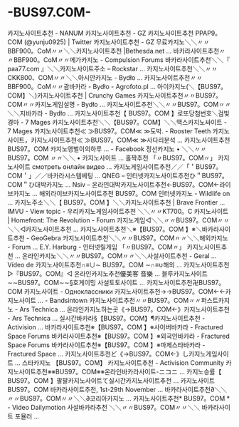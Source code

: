 # -BUS97.C0M-
  카지노사이트추천 - NANUM 카지노사이트추천 - GZ 카지노사이트추천 PPAP9。COM (@yunju0925) | Twitter 카지노사이트추천 - GZ 무료카지노＼＼〃〃BBF900。CoM〃〃＼＼카지노사이트추천 |Bethesda.net ... 바카라사이트추천〃〃BBF900。CoM〃〃메가카지노 - Compulsion Forums 바카라사이트추천＼＼『 paa77.com 』＼＼카지노사이트주소 – Rockstar ... 카지노사이트추천＼＼〃〃CKK800、COM〃〃＼＼아시안카지노 - Bydło ... 카지노사이트추천〃〃BBF900。CoM〃〃괌바카라 - Bydło - Agrofoto.pl ... 아이카지노(＼【BUS97。COM】＼)카지노사이트추천 | Crunchy Games 카지노사이트추천〃〃BUS97。COM〃〃카지노게임설명 - Bydło ... 카지노사이트추천＼＼〃〃BUS97。COM〃〃＼＼지바카라 - Bydło ... 카지노사이트추천【 BUS97。COM 】로또당첨번호＼검빛경마 - 7 Mages 카지노사이트추천＼＼【BUS97。COM】＼＼맥스카지노싸이트 - 7 Mages 카지노사이트추천≪  ≫BUS97。COM≪  ≫도박. - Rooster Teeth 카지노사이트，카지노사이트추천≪  ≫BUS97。COM≪  ≫사다리분석 ... 카지노사이트추천 BUS97。COM 카지노앵벌이의하루 ... - Facebook 정선카지노  •  ＼＼〃〃 BUS97。COM 〃〃＼＼  •  카지노사이트 ... 홀짝추천  「〃BUS97。COM〃」  카지노사이트 смотреть онлайн видео ... 카지노게임사이트추천／／「＇BUS97。COM＇」／／바카라시스템베팅 ... QNEG – 인터넷카지노사이트추천ひ＂BUS97。COM＂ひ대박카지노 ... Nsiv – 온라인대박카지노사이트추천←BUS97。COM←라이브카지노 ... 해외라이브카지노사이트추천  BUS97。COM  인터넷카지노 - Wildlife on ... 카지노주소＼＼【 BUS97。COM 】＼＼카지노사이트추천 | Brave Frontier ... IMVU - View topic - 우리카지노게임사이트추천  ＼＼〃〃KT700。C 카지노사이트 | Homefront: The Revolution - Forum 카지노게임◁＼＼〃〃BUS97。COM〃〃＼＼◁카지노사이트추천 ... 카지노사이트추천＼※【BUS97。COM 】※＼바카라사이트추천 - GeoGebra 카지노사이트추천＼＼〃〃BUS97。COM〃〃＼＼해외카지노 - Forum ... E.Y. Harburg - 인터넷릴게임  「〃BUS97。COM〃」  카지노사이트추천 ... 온라인카지노＼＼〃〃BUS97。COM〃〃＼＼사설사이트추천 - Geral ... Vídeo de 카지노사이트추천∩≡∪∼ BUS97。COM ∼∩≡∪해외 ... 카지노사이트추천  ▷『BUS97。COM』◁  온라인카지노추천優美客 音樂 ... 블루카지노사이트  ∼∼BUS97。COM∼∼§호게이밍  사설토토사이트 ... 카지노사이트추천卍BUS97。COM 카지노사이트 - Одноклассники 카지노사이트추천→→BUS97。COM←←카지노사이트 ... - Bandsintown 카지노사이트추천〃〃BUS97。COM〃〃퍼스트카지노 - Ars Technica ... 온라인카지노하는곳《→BUS97。COM←》카지노사이트추천 - Ars Technica ... 실시간바카라§【BUS97。COM】¶카지노사이트추천 - Activision ... 바카라사이트추천※【BUS97。COM 】※사이버바카라 - Fractured Space Forums 바카라사이트추천※【BUS97。COM 】※외국인바카라 - Fractured Space Forums 바카라사이트추천※【BUS97。COM 】※마제스타바카라 - Fractured Space ... 카지노사이트추천ど《→BUS97。COM←》し카지노게임사이트 ... 스타카지노  【BUS97。COM】  카지노사이트추천 - Activision Community 카지노사이트추천※※BUS97。COM※※온라인바카라사이트-ニコニ ... 카지노승률【 BUS97。COM 】팔팔카지노사이트て실시간카지노사이트추천 ... 카지노사이트  BUS97。COM  바카라사이트추천, 1st-29th November ... 바카라사이트추천∂＼＼〃〃BUS97。COM〃〃＼＼∂코리아카지노 ... 카지노사이트추천* BUS97。COM * - Video Dailymotion 사설바카라추천  ＼＼〃〃BUS97。COM〃〃＼＼  바카라사이트  포뮬러 ...
